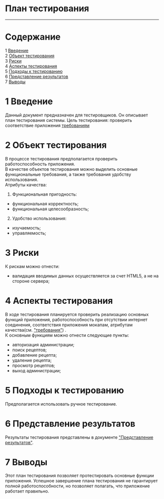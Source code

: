  
# План тестирования
---


# Cодержание
1 [Введение](#introduction)  
2 [Объект тестирования](#items)  
3 [Риски](#risk)  
4 [Аспекты тестирования](#features)  
5 [Подходы к тестированию](#approach)  
6 [Представление результатов](#pass)  
7 [Выводы](#conclusion)  

<a name="introduction"/>

# 1 Введение

Данный документ предназначен для тестировщиков. Он описывает план тестирования системы. Цель тестирования: проверить соответствие приложения [требованиям](../docs/project_requirements.md)

<a name="items"/>

# 2 Объект тестирования

В процессе тестирования предполагается проверить работоспособность приложения.  
В качестве объектов тестирования можно выделить основные функциональные требования, а также требования удобству использования.  
Атрибуты качества:  
1. Функциональная пригодность:  
* функциональная корректность;  
* функциональная целесообразность;  
2. Удобство использования:  
* изучаемость;  
* управляемость;  

<a name="risk"/>

# 3 Риски

К рискам можно отнести:  
* валидация вводимых данных осуществляется за счет HTML5, а не на стороне сервера;

<a name="features"/>

# 4 Аспекты тестирования

В ходе тестирования планируется проверить реализацию основных функций приложения, работоспособность при отсутствии интернет соединения, соответствия приложения мокапам, атрибутам качества(см. ["требования"](../docs/project_requirements.md)) .  
К основным функциям можно отнести следующие пункты:  
* авторизация администрации;  
* поиск рецептов;  
* добавление рецепта; 
* удаление рецепта;  
* просмотр рецептов;  
* выход администрации;  

<a name="approach"/>

# 5 Подходы к тестированию

Предполагается использовать ручное тестирование.

<a name="pass"/>

# 6 Представление результатов

Результаты тестирования представлены в документе ["Представление результатов"](./TestResults.md).

<a name="conclusion"/>

# 7 Выводы

Этот план тестирования позволяет протестировать основные функции приложения. Успешное завершение плана тестирования не гарантирует полной работоспособности, но позволяет полагать, что приложение работает правильно.

